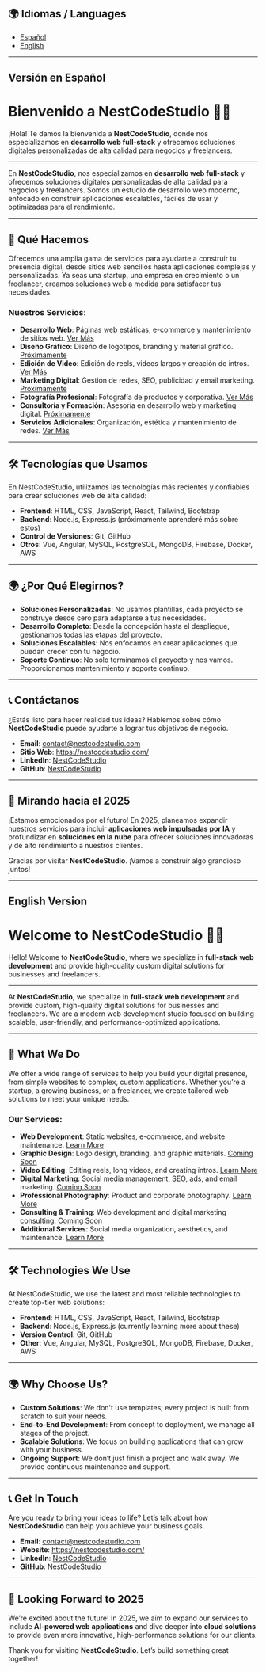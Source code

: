 ## 🌍 Idiomas / Languages

- [Español](#version-en-español)
- [English](#english-version)

---

## <a name="version-en-español"></a>Versión en Español

# Bienvenido a NestCodeStudio 👨‍💻

¡Hola! Te damos la bienvenida a **NestCodeStudio**, donde nos especializamos en **desarrollo web full-stack** y ofrecemos soluciones digitales personalizadas de alta calidad para negocios y freelancers.

---

En **NestCodeStudio**, nos especializamos en **desarrollo web full-stack** y ofrecemos soluciones digitales personalizadas de alta calidad para negocios y freelancers. Somos un estudio de desarrollo web moderno, enfocado en construir aplicaciones escalables, fáciles de usar y optimizadas para el rendimiento.

---

## 💼 Qué Hacemos
Ofrecemos una amplia gama de servicios para ayudarte a construir tu presencia digital, desde sitios web sencillos hasta aplicaciones complejas y personalizadas. Ya seas una startup, una empresa en crecimiento o un freelancer, creamos soluciones web a medida para satisfacer tus necesidades.

### Nuestros Servicios:
- **Desarrollo Web**: Páginas web estáticas, e-commerce y mantenimiento de sitios web. [Ver Más](https://docs.google.com/presentation/d/12PG6xDH5dTHQehewzuVV3F3wkZBJDvmax8mCD0ozsJw/preview)
- **Diseño Gráfico**: Diseño de logotipos, branding y material gráfico. [Próximamente](#)
- **Edición de Video**: Edición de reels, videos largos y creación de intros. [Ver Más](https://docs.google.com/presentation/d/e/2PACX-1vT3f8HOVu2NYQGb01kJY-mNjDEKwFiFjdcv8Fyy_v-_NS-q4lbZ8JFN6ZWKdzU8I8X6VRRzTR4/s2400?start=false&loop=false&delayms=3000)
- **Marketing Digital**: Gestión de redes, SEO, publicidad y email marketing. [Próximamente](#)
- **Fotografía Profesional**: Fotografía de productos y corporativa. [Ver Más](https://docs.google.com/presentation/d/e/2PACX-1vT3f8HOVu2NYQGb01kJY-mNjDEKwFiFjdcv8Fyy_v-_NS-q4lbZ8JFN6ZWKdzU8I8X6VRRzTR4/s2400?start=false&loop=false&delayms=3000)
- **Consultoría y Formación**: Asesoría en desarrollo web y marketing digital. [Próximamente](#)
- **Servicios Adicionales**: Organización, estética y mantenimiento de redes. [Ver Más](https://docs.google.com/presentation/d/e/2PACX-1vT3f8HOVu2NYQGb01kJY-mNjDEKwFiFjdcv8Fyy_v-_NS-q4lbZ8JFN6ZWKdzU8I8X6VRRzTR4/s2400?start=false&loop=false&delayms=3000)

---

## 🛠 Tecnologías que Usamos

En NestCodeStudio, utilizamos las tecnologías más recientes y confiables para crear soluciones web de alta calidad:

- **Frontend**: HTML, CSS, JavaScript, React, Tailwind, Bootstrap
- **Backend**: Node.js, Express.js (próximamente aprenderé más sobre estos)
- **Control de Versiones**: Git, GitHub
- **Otros**: Vue, Angular, MySQL, PostgreSQL, MongoDB, Firebase, Docker, AWS

---

## 🌍 ¿Por Qué Elegirnos?

- **Soluciones Personalizadas**: No usamos plantillas, cada proyecto se construye desde cero para adaptarse a tus necesidades.
- **Desarrollo Completo**: Desde la concepción hasta el despliegue, gestionamos todas las etapas del proyecto.
- **Soluciones Escalables**: Nos enfocamos en crear aplicaciones que puedan crecer con tu negocio.
- **Soporte Continuo**: No solo terminamos el proyecto y nos vamos. Proporcionamos mantenimiento y soporte continuo.

---

## 📞 Contáctanos

¿Estás listo para hacer realidad tus ideas? Hablemos sobre cómo **NestCodeStudio** puede ayudarte a lograr tus objetivos de negocio.

- **Email**: [contact@nestcodestudio.com](mailto:nestcodestudio@gmail.com)
- **Sitio Web**: https://nestcodestudio.com/
- **LinkedIn**: [NestCodeStudio](https://www.linkedin.com/company/nestcodestudio)
- **GitHub**: [NestCodeStudio](https://github.com/nestcodestudio)

---

## 🌱 Mirando hacia el 2025

¡Estamos emocionados por el futuro! En 2025, planeamos expandir nuestros servicios para incluir **aplicaciones web impulsadas por IA** y profundizar en **soluciones en la nube** para ofrecer soluciones innovadoras y de alto rendimiento a nuestros clientes.

Gracias por visitar **NestCodeStudio**. ¡Vamos a construir algo grandioso juntos!

---

## <a name="english-version"></a>English Version

# Welcome to NestCodeStudio 👨‍💻

Hello! Welcome to **NestCodeStudio**, where we specialize in **full-stack web development** and provide high-quality custom digital solutions for businesses and freelancers.

---

At **NestCodeStudio**, we specialize in **full-stack web development** and provide custom, high-quality digital solutions for businesses and freelancers. We are a modern web development studio focused on building scalable, user-friendly, and performance-optimized applications.

---

## 💼 What We Do
We offer a wide range of services to help you build your digital presence, from simple websites to complex, custom applications. Whether you’re a startup, a growing business, or a freelancer, we create tailored web solutions to meet your unique needs.

### Our Services:
- **Web Development**: Static websites, e-commerce, and website maintenance. [Learn More](https://docs.google.com/presentation/d/12PG6xDH5dTHQehewzuVV3F3wkZBJDvmax8mCD0ozsJw/preview)
- **Graphic Design**: Logo design, branding, and graphic materials. [Coming Soon](#)
- **Video Editing**: Editing reels, long videos, and creating intros. [Learn More](https://docs.google.com/presentation/d/e/2PACX-1vT3f8HOVu2NYQGb01kJY-mNjDEKwFiFjdcv8Fyy_v-_NS-q4lbZ8JFN6ZWKdzU8I8X6VRRzTR4/s2400?start=false&loop=false&delayms=3000)
- **Digital Marketing**: Social media management, SEO, ads, and email marketing. [Coming Soon](#)
- **Professional Photography**: Product and corporate photography. [Learn More](https://docs.google.com/presentation/d/e/2PACX-1vT3f8HOVu2NYQGb01kJY-mNjDEKwFiFjdcv8Fyy_v-_NS-q4lbZ8JFN6ZWKdzU8I8X6VRRzTR4/s2400?start=false&loop=false&delayms=3000)
- **Consulting & Training**: Web development and digital marketing consulting. [Coming Soon](#)
- **Additional Services**: Social media organization, aesthetics, and maintenance. [Learn More](https://docs.google.com/presentation/d/e/2PACX-1vT3f8HOVu2NYQGb01kJY-mNjDEKwFiFjdcv8Fyy_v-_NS-q4lbZ8JFN6ZWKdzU8I8X6VRRzTR4/s2400?start=false&loop=false&delayms=3000)

---

## 🛠 Technologies We Use

At NestCodeStudio, we use the latest and most reliable technologies to create top-tier web solutions:

- **Frontend**: HTML, CSS, JavaScript, React, Tailwind, Bootstrap
- **Backend**: Node.js, Express.js (currently learning more about these)
- **Version Control**: Git, GitHub
- **Other**: Vue, Angular, MySQL, PostgreSQL, MongoDB, Firebase, Docker, AWS

---

## 🌍 Why Choose Us?

- **Custom Solutions**: We don't use templates; every project is built from scratch to suit your needs.
- **End-to-End Development**: From concept to deployment, we manage all stages of the project.
- **Scalable Solutions**: We focus on building applications that can grow with your business.
- **Ongoing Support**: We don’t just finish a project and walk away. We provide continuous maintenance and support.

---

## 📞 Get In Touch

Are you ready to bring your ideas to life? Let’s talk about how **NestCodeStudio** can help you achieve your business goals.

- **Email**: [contact@nestcodestudio.com](mailto:nestcodestudio@gmail.com)
- **Website**: https://nestcodestudio.com/
- **LinkedIn**: [NestCodeStudio](https://www.linkedin.com/company/nestcodestudio)
- **GitHub**: [NestCodeStudio](https://github.com/nestcodestudio)

---

## 🌱 Looking Forward to 2025

We’re excited about the future! In 2025, we aim to expand our services to include **AI-powered web applications** and dive deeper into **cloud solutions** to provide even more innovative, high-performance solutions for our clients.

Thank you for visiting **NestCodeStudio**. Let’s build something great together!

